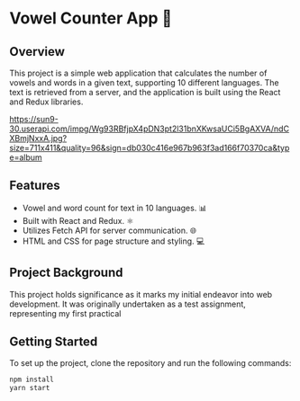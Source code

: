 #  Vowel Counter App 🚀

## Overview

This project is a simple web application that calculates the number of vowels and words in a given text, supporting 10 different languages. The text is retrieved from a server, and the application is built using the React and Redux libraries.

https://sun9-30.userapi.com/impg/Wg93RBfjpX4pDN3pt2l31bnXKwsaUCi5BgAXVA/ndCXBmjNxxA.jpg?size=711x411&quality=96&sign=db030c416e967b963f3ad166f70370ca&type=album

## Features

- Vowel and word count for text in 10 languages. 📊
- Built with React and Redux. ⚛️
- Utilizes Fetch API for server communication. 🌐
- HTML and CSS for page structure and styling. 💻

## Project Background


This project holds significance as it marks my initial endeavor into web development. It was originally undertaken as a test assignment, representing my first practical

## Getting Started

To set up the project, clone the repository and run the following commands:

```bash
npm install
yarn start
